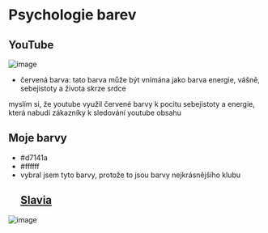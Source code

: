 # Psychologie barev
## YouTube

 ![image](https://www.gstatic.com/youtube/img/branding/youtubelogo/svg/youtubelogo.svg)

 - červená barva: tato barva může být vnímána jako barva energie, vášně, sebejistoty a života skrze srdce

myslím si, že youtube využil červené barvy k pocitu sebejistoty a energie, která nabudí zákazníky k sledování youtube obsahu

## Moje barvy
- #d7141a
- #ffffff
- vybral jsem tyto barvy, protože to jsou barvy nejkrásnějšího klubu 
  ## [Slavia](https://www.youtube.com/watch?v=onEOfRq1nc0)
![image](https://www.designportal.cz/wp-content/uploads/2022/07/slavia-logo-touch_branding-02.jpg)

